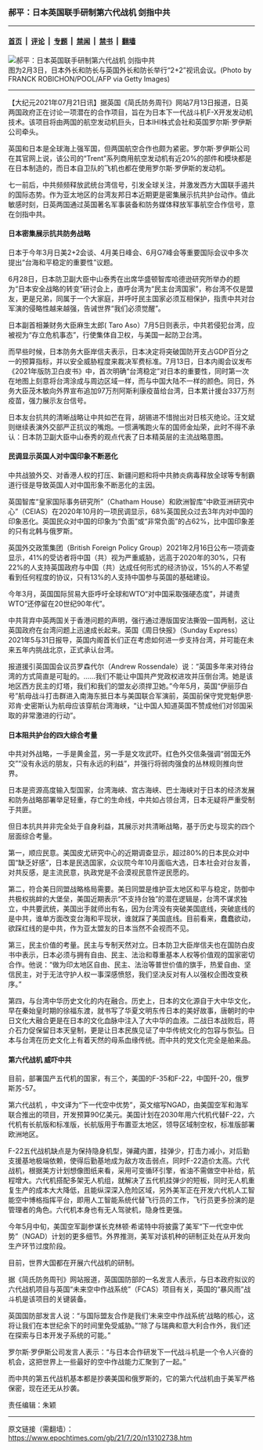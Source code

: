 ### 郝平：日本英国联手研制第六代战机 剑指中共

---

#### [首页](../../../..?n13102738) &nbsp;|&nbsp; [评论](../../../../../epoch-comment?n13102738) &nbsp;|&nbsp; [专题](../../../../../epoch-special?n13102738) &nbsp;|&nbsp; [禁闻](../../../../../epoch-news?n13102738) &nbsp;|&nbsp; [禁书](../../../../../books?n13102738) &nbsp;|&nbsp; [翻墙](https://github.com/gfw-breaker/nogfw/blob/master/README.md?n13102738)


<div><img alt="郝平：日本英国联手研制第六代战机 剑指中共" class="attachment-djy_600_400 size-djy_600_400 wp-post-image" src="https://i.epochtimes.com/assets/uploads/2021/02/GettyImages-1230943739-600x400.jpg"/>
<div class="caption">
 图为2月3日，日本外长和防长与英国外长和防长举行“2+2”视讯会议。(Photo by FRANCK ROBICHON/POOL/AFP via Getty Images)
</div></div><hr/><div class="post_content" id="artbody" itemprop="articleBody">
 <!-- article content begin -->
 <p>
  【大纪元2021年07月21日讯】据英国《简氏防务周刊》网站7月13日报道，日英两国政府正在讨论一项潜在的合作项目，旨在为日本下一代战斗机F-X开发发动机技术。该项目将由两国的航空发动机巨头，日本IHI株式会社和英国罗尔斯·罗伊斯公司牵头。
 </p>
 <p>
  英国和日本是全球海上强军国，但两国航空合作也颇为紧密。罗尔斯·罗伊斯公司在其官网上说，该公司的“Trent”系列商用航空发动机有近20%的部件和模块都是在日本制造的，而日本自卫队的飞机也都在使用罗尔斯·罗伊斯的发动机。
 </p>
 <p>
  七一前后，中共频频释放武统台湾信号，引发全球关注，并激发西方大国联手遏共的国际态势。作为亚太地区的台湾友邦日本近期更是密集展示抗共护台动作。值此敏感时刻，日英两国通过英国著名军事装备和防务媒体释放军事航空合作信号，意在剑指中共。
 </p>
 <h4>
  日本密集展示抗共防务战略
 </h4>
 <p>
  日本于今年3月日美2+2会谈、4月美日峰会、6月G7峰会等重要国际会议中多次提出“台海和平稳定的重要性”议题。
 </p>
 <p>
  6月28日，日本防卫副大臣中山泰秀在出席华盛顿智库哈德逊研究所举办的题为“日本安全战略的转变”研讨会上，直呼台湾为“民主台湾国家”，称台湾不仅是盟友，更是兄弟，同属于一个大家庭，并呼吁民主国家必须互相保护，指责中共对台军演的侵略性越来越强，告诫世界“我们必须觉醒”。
 </p>
 <p>
  日本副首相兼财务大臣麻生太郎( Taro Aso）7月5日则表示，中共若侵犯台湾，应被视为“存立危机事态”，行使集体自卫权，与美国一起防卫台湾。
 </p>
 <p>
  而早些时候，日本防务大臣岸信夫表示，日本决定将突破国防开支占GDP百分之一的预算指标，并以安全威胁程度来裁决军费标准。7月13日，日本内阁会议发布《2021年版防卫白皮书》中，首次明确“台湾稳定”对日本的重要性，同时第一次在地图上刻意将台湾涂成与周边区域一样，而与中国大陆不一样的颜色。同日，外务大臣茂木敏向外界宣布追加97万剂阿斯利康疫苗给台湾，日本累计援台337万剂疫苗，强力展示友台信号。
 </p>
 <p>
  日本友台抗共的清晰战略让中共如芒在背，胡锡进不惜抛出对日核灭绝论。汪文斌则继续表演外交部严正抗议的嘴炮。一惯满嘴跑火车的国师金灿荣，此时不得不承认：日本防卫副大臣中山泰秀的观点代表了日本精英层的主流战略意图。
 </p>
 <h4>
  民调显示英国人对中国印象不断恶化
 </h4>
 <p>
  中共战狼外交、对香港人权的打压、新疆问题和将中共肺炎病毒释放全球等专制霸道行径是导致英国人对中国形象不断恶化的主因。
 </p>
 <p>
  英国智库“皇家国际事务研究所”（Chatham House）和欧洲智库“中欧亚洲研究中心”（CEIAS）在2020年10月的一项民调显示，68%英国民众过去3年内对中国的印象恶化。英国民众对中国的印象为“负面”或“非常负面”的占62%，比中国印象差的只有北韩与俄罗斯。
 </p>
 <p>
  英国外交政策集团（British Foreign Policy Group）2021年2月16日公布一项调查显示，41%的受访者将中国（共）视为严重威胁，远高于2020年的30%，只有22%的人支持英国政府与中国（共）达成任何形式的经济协议，15%的人不希望看到任何程度的协议，只有13%的人支持中国参与英国的基础建设。
 </p>
 <p>
  今年3月，英国国际贸易大臣呼吁全球和WTO“对中国采取强硬态度”，并谴责WTO“还停留在20世纪90年代”。
 </p>
 <p>
  中共背弃中英两国关于香港问题的声明，强行通过港版国安法撕毁一国两制，这让英国政府在台湾问题上迅速成长起来。英国《周日快报》（Sunday Express）2021年5与31日报导，英国内阁首长们正在考虑如何进一步支持台湾，并可能在未来五年内挑战北京，正式承认台湾。
 </p>
 <p>
  报道援引英国国会议员罗森代尔（Andrew Rossendale）说：“英国多年来对待台湾的方式简直是可耻的。……我们不能让中国共产党政权进攻并压倒台湾。她是该地区西方民主的灯塔，我们和我们的盟友必须捍卫她。”今年5月，英国“伊丽莎白号”航母战斗打击群进入南海东抵日本与美国联合军演前，英国前保守党党魁伊恩·邓肯·史密斯认为航母应该穿航台湾海峡，“让中国人知道英国不赞成他们对邻国采取的非常激进的行动”。
 </p>
 <h4>
  日本阻共护台的四大综合考量
 </h4>
 <p>
  中共对外战略，一手是黄金蓝，另一手是文攻武吓。红色外交信条强调“弱国无外交”“没有永远的朋友，只有永远的利益”，并强行将弱肉强食的丛林规则推向世界。
 </p>
 <p>
  日本是资源高度输入型国家，台湾海峡、宫古海峡、巴士海峡对于日本的经济发展和防务战略部署举足轻重，存亡的生命线，中共如占领台湾，日本无疑将严重受制于共匪。
 </p>
 <p>
  但日本抗共并非完全处于自身利益，其展示对共清晰战略，基于历史与现实的四个层面综合考量。
 </p>
 <p>
  第一，顺应民意。美国皮尤研究中心的近期调查显示，超过80%的日本民众对中国“缺乏好感”，日本是民选国家，众议院今年10月面临大选，日本社会对台友善，对共反感，是主流民意，执政党是不会漠视民意忤逆民愿的。
 </p>
 <p>
  第二，符合美日同盟战略格局需要。美日同盟是维护亚太地区和平与稳定，防御中共极权挑衅的大堡垒，美国近期表示“不支持台独”的潜在逻辑是，台湾不谋求独立，中共要武统，美国出手就师出有名，因为台湾没有突破美国底线，突破底线的是中共，谁单方面改变台海和平现状，谁就踩了美国底线。目前看来，蠢蠢欲动，欲踩红线的是中共，作为亚太盟友的日本当然不会视而不见。
 </p>
 <p>
  第三，民主价值的考量。民主与专制天然对立。日本防卫大臣岸信夫也在国防白皮书中表示，日本必须与拥有自由、民主、法治和尊重基本人权等价值观的国家密切合作。他说：“做为印太地区自由、民主、法治等普世价值的旗手，热爱自由、坚信民主，对于无法守护人权一事深感愤怒，我们坚决反对有人以强权企图改变秩序。”
 </p>
 <p>
  第四，与台湾中华历史文化的内在融合。历史上，日本的文化源自于大中华文化，早在秦始皇时期的徐福东渡，就书写了华夏文明东传日本的美好故事，唐朝时的中日文化大融合更是在日本的文化血脉中注入了大中华的血液。二战日本战败后，蒋介石力促保留日本天皇制，更是让日本民族见证了中华传统文化的包容与恢弘。日本与台湾在历史文化上有着天然的母系血缘传统。而中共的党文化完全是舶来品。
 </p>
 <h4>
  <ok href="https://www.epochtimes.com/gb/tag/%E7%AC%AC%E5%85%AD%E4%BB%A3%E6%88%98%E6%9C%BA.html">
   第六代战机
  </ok>
  威吓中共
 </h4>
 <p>
  目前，部署国产五代机的国家，有三个，美国的F-35和F-22，中国歼-20，俄罗斯苏-57。
 </p>
 <p>
  <ok href="https://www.epochtimes.com/gb/tag/%E7%AC%AC%E5%85%AD%E4%BB%A3%E6%88%98%E6%9C%BA.html">
   第六代战机
  </ok>
  ，中文译为“下一代空中优势”，英文缩写NGAD，由美国空军和海军联合推出的项目，开发预算90亿美元。美国计划在2030年用六代机代替F-22，六代机有长航版和标准版，长航版用于布置亚太地区，领导区域制空权，标准版部署欧洲地区。
 </p>
 <p>
  F-22五代战机缺点是为保持隐身机型，弹藏内置，挂弹少，打击力减小，对后勤支援基地极端依赖，使得后勤基地成为敌方攻击弱点，同时F-22造价太高。六代战机，根据美方计划想像图纸来看，采用可变循环引擎，省油不需做空中补给，航程增大。六代机搭配多架无人机组，就解决了五代机挂弹少的短板，同时无人机重复生产的成本大大降低，且能纵深深入危险区域，另外美军正在开发六代机人工智能空中博格指挥平台，即用人工智能系统代替飞行员的工作，飞行员更多扮演的是管理者的角色。六代机本身也有无人驾驶机，隐身性更强。
 </p>
 <p>
  今年5月中旬，美国空军副参谋长克林顿·希诺特中将披露了美军“下一代空中优势”（NGAD）计划的更多细节。外界推测，美军对该机种的研制正处在从开发向生产环节过度阶段。
 </p>
 <p>
  目前，世界大国都在开展六代战机的研制。
 </p>
 <p>
  据《简氏防务周刊》网站报道，英国国防部的一名发言人表示，与日本政府拟议的六代战机项目与英国“未来空中作战系统”（FCAS）项目有关，英国的“暴风雨”战斗机是该项目的关键装备。
 </p>
 <p>
  英国国防部发言人说：“与国际盟友合作是我们‘未来空中作战系统’战略的核心，这将让我们在本世纪余下的时间里免受威胁。”“除了与瑞典和意大利合作外，我们还在探索与日本开发子系统的可能。”
 </p>
 <p>
  罗尔斯·罗伊斯公司发言人表示：“与日本合作研发下一代战斗机是一个令人兴奋的机会，这把世界上一些最好的空中作战能力汇聚到了一起。”
 </p>
 <p>
  而中共的第五代战机基本都是抄袭美国和俄罗斯的，它的第六代战机由于美军严格保密，现在还无从抄袭。
 </p>
 <p>
  责任编辑：朱颖
 </p>
 <!-- article content end -->
 <div id="below_article_ad">
 </div>
</div>


---

原文链接（需翻墙）：https://www.epochtimes.com/gb/21/7/20/n13102738.htm